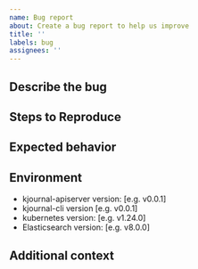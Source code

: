 ```yaml
---
name: Bug report
about: Create a bug report to help us improve
title: ''
labels: bug
assignees: ''
---
```


## Describe the bug
<!--- A clear and concise description of what the bug is. -->

## Steps to Reproduce
<!--- Steps to reproduce the behavior. -->

## Expected behavior
<!--- A clear and concise description of what you expected to happen. -->

## Environment
 - kjournal-apiserver version: [e.g. v0.0.1]
 - kjournal-cli version [e.g. v0.0.1]
 - kubernetes version: [e.g. v1.24.0]
 - Elasticsearch version: [e.g. v8.0.0]

## Additional context
<!--- Add any other context about the problem here. -->
